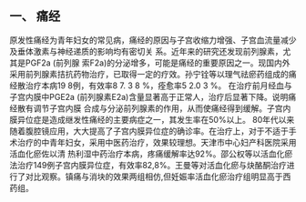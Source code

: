 ##   一、 痛经 

 原发性痛经为青年妇女的常见病，痛经的原因与子宫收缩力增强、子宫血流量减少及垂体激素与神经递质的影响均有密切关 系。近年来的研究还发现前列腺素，尤其是PGF2a (前列腺 索F2a)的分泌增多，可能是痛经的重要原因之一。现国内外采用前列腺素拮抗药物治疗，已取得一定的疗效。孙宁铨等以理气祛瘀药组成的痛经散治疗本病19 8例，有效率8 7. 3 8  %，痊愈率5 2.0 3  %。 在治疗前月经血与子宫内膜中PGE2a (前列腺素E2a)含量显著高于正常人，治疗后显著下降。说明痛经散有调节子宫内膜 合成与分泌前列腺素的作用，从而使痛经得到缓解。子宫内膜异位症是造成继发性痛经的主要病症之一，其发生率在50%以上。 80年代以来随着腹腔镜应用，大大提高了子宫内膜异位症的确诊率。在治疗上，对于不适于手术治疗的中青年妇女，采用中医药治疗，效果较理想。天津市中心妇产科医院采用活血化瘀佐以清 热利湿中药治疗本病，疼痛缓解率达92%。邵公权等以活血化瘀法治疗149例子宫内膜异位症，有效率82,8%。王曼等对活血化瘀与炔酪酮治疗进行了对比观察。镇痛与消块的效果两组相仿,但妊娠率活血化瘀治疗组明显高于西药组。
